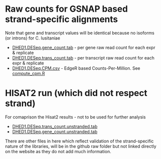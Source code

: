 Raw counts for GSNAP based strand-specific alignments
======
Note that gene and transcript values will be identical because no isoforms (or introns) for C. lusitaniae

* [DHED1.DESeq.gene_count.tab](DHED1.DESeq.gene_count.tab) - per gene raw read count for each expr & replicate
* [DHED1.DESeq.trans_count.tab](DHED1.DESeq.trans_count.tab) - per transcript raw read count for each expr & replicate
* [DHED1.DESeq.CPM.csv](DHED1.DESeq.CPM.csv) - EdgeR based Counts-Per-Million. See [compute_cpm.R](../Rscripts/compute_cpm.R)

HISAT2 run (which did not respect strand)
=====
For comaprison the Hisat2 results - not to be used for further analysis
* [DHED1.DESeq.trans_count.unstranded.tab](DHED1.DESeq.trans_count.unstranded.tab)
* [DHED1.DESeq.gene_count.unstranded.tab](DHED1.DESeq.gene_count.unstranded.tab)

There are other files in here which reflect validation of the strand-specific nature of the libraries, will be in the github raw folder but not linked directly on the website as they do not add much information.
